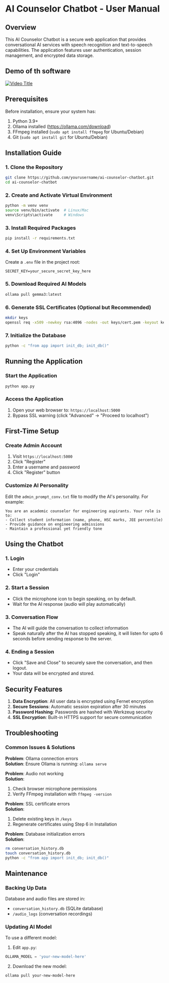 # AI Counselor Chatbot - User Manual

## Overview
This AI Counselor Chatbot is a secure web application that provides conversational AI services with speech recognition and text-to-speech capabilities. The application features user authentication, session management, and encrypted data storage.

## Demo of th software
[![Video Title](https://img.youtube.com/vi/VIDEO_ID/0.jpg)](https://youtu.be/gLxJVUZX6qg)


## Prerequisites
Before installation, ensure your system has:
1. Python 3.9+
2. Ollama installed (https://ollama.com/download)
3. FFmpeg installed (`sudo apt install ffmpeg` for Ubuntu/Debian)
4. Git (`sudo apt install git` for Ubuntu/Debian)

## Installation Guide

### 1. Clone the Repository
```bash
git clone https://github.com/yourusername/ai-counselor-chatbot.git
cd ai-counselor-chatbot
```

### 2. Create and Activate Virtual Environment
```bash
python -m venv venv
source venv/bin/activate  # Linux/Mac
venv\Scripts\activate     # Windows
```

### 3. Install Required Packages
```bash
pip install -r requirements.txt
```

### 4. Set Up Environment Variables
Create a `.env` file in the project root:
```env
SECRET_KEY=your_secure_secret_key_here
```

### 5. Download Required AI Models
```bash
ollama pull gemma3:latest
```

### 6. Generate SSL Certificates (Optional but Recommended)
```bash
mkdir keys
openssl req -x509 -newkey rsa:4096 -nodes -out keys/cert.pem -keyout keys/key.pem -days 365
```

### 7. Initialize the Database
```bash
python -c "from app import init_db; init_db()"
```

## Running the Application

### Start the Application
```bash
python app.py
```

### Access the Application
1. Open your web browser to: `https://localhost:5000`
2. Bypass SSL warning (click "Advanced" → "Proceed to localhost")

## First-Time Setup

### Create Admin Account
1. Visit `https://localhost:5000`
2. Click "Register"
3. Enter a username and password
4. Click "Register" button

### Customize AI Personality
Edit the `admin_prompt_conv.txt` file to modify the AI's personality. For example:
```text
You are an academic counselor for engineering aspirants. Your role is to:
- Collect student information (name, phone, HSC marks, JEE percentile)
- Provide guidance on engineering admissions
- Maintain a professional yet friendly tone
```

## Using the Chatbot

### 1. Login
- Enter your credentials
- Click "Login"

### 2. Start a Session
- Click the microphone icon to begin speaking, on by default.
- Wait for the AI response (audio will play automatically)

### 3. Conversation Flow
- The AI will guide the conversation to collect information
- Speak naturally after the AI has stopped speaking, it will listen for upto 6 seconds before sending response to the server.

### 4. Ending a Session
- Click "Save and Close" to securely save the conversation, and then logout.
- Your data will be encrypted and stored.

## Security Features
1. **Data Encryption**: All user data is encrypted using Fernet encryption
2. **Secure Sessions**: Automatic session expiration after 30 minutes
3. **Password Hashing**: Passwords are hashed with Werkzeug security
4. **SSL Encryption**: Built-in HTTPS support for secure communication

## Troubleshooting

### Common Issues & Solutions
**Problem**: Ollama connection errors  
**Solution**: Ensure Ollama is running: `ollama serve`

**Problem**: Audio not working  
**Solution**: 
1. Check browser microphone permissions
2. Verify FFmpeg installation with `ffmpeg -version`

**Problem**: SSL certificate errors  
**Solution**: 
1. Delete existing keys in `/keys`
2. Regenerate certificates using Step 6 in Installation

**Problem**: Database initialization errors  
**Solution**:
```bash
rm conversation_history.db
touch conversation_history.db
python -c "from app import init_db; init_db()"
```

## Maintenance

### Backing Up Data
Database and audio files are stored in:
- `conversation_history.db` (SQLite database)
- `/audio_logs` (conversation recordings)

### Updating AI Model
To use a different model:
1. Edit `app.py`:
```python
OLLAMA_MODEL = 'your-new-model-here'
```
2. Download the new model:
```bash
ollama pull your-new-model-here
```
